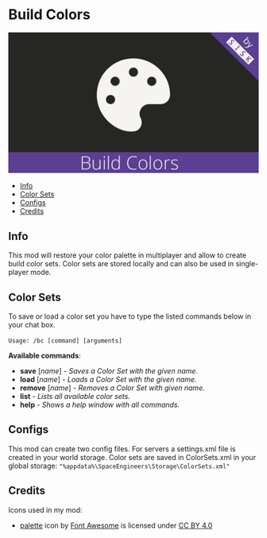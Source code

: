 # Build Colors
![Build Colors](./Mod/thumb.png)

* [Info](#info)
* [Color Sets](#color-sets)
* [Configs](#configs)
* [Credits](#credits)

## Info

This mod will restore your color palette in multiplayer and allow to create build color sets.
Color sets are stored locally and can also be used in single-player mode.

## Color Sets

To save or load a color set you have to type the listed commands below in your chat box.

`Usage: /bc [command] [arguments]`

**Available commands**:
* **save** [*name*] *- Saves a Color Set with the given name.*
* **load** [*name*] *- Loads a Color Set with the given name.*
* **remove** [*name*] *- Removes a Color Set with given name.*
* **list** *- Lists all available color sets.*
* **help** *- Shows a help window with all commands.*

## Configs

This mod can create two config files.
For servers a settings.xml file is created in your world storage.
Color sets are saved in ColorSets.xml in your global storage:
`"%appdata%\SpaceEngineers\Storage\ColorSets.xml"`

## Credits

Icons used in my mod:
* [palette](https://fontawesome.com/icons/palette?style=solid) icon by [Font Awesome](https://fontawesome.com) is licensed under [CC BY 4.0](https://fontawesome.com/license/free)
